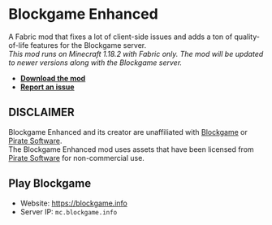 # Blockgame Enhanced
A Fabric mod that fixes a lot of client-side issues and adds a ton of quality-of-life features for the Blockgame server.\
*This mod runs on Minecraft 1.18.2 with Fabric only. The mod will be updated to newer versions along with the Blockgame server.*  
- [__Download the mod__](https://github.com/jb0s/blockgame-enhanced/releases/latest)
- [__Report an issue__](https://github.com/jb0s/blockgame-enhanced/issues/new/choose)

## DISCLAIMER
Blockgame Enhanced and its creator are unaffiliated with [Blockgame](https://blockgame.info) or [Pirate Software](https://gopiratesoftware.com).\
The Blockgame Enhanced mod uses assets that have been licensed from [Pirate Software](https://gopiratesoftware.com) for non-commercial use.

## Play Blockgame
- Website: https://blockgame.info
- Server IP: `mc.blockgame.info`
